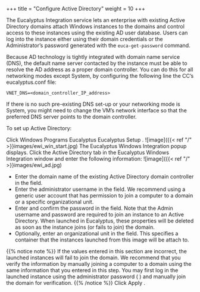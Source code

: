 +++
title = "Configure Active Directory"
weight = 10
+++

The Eucalyptus Integration service lets an enterprise with existing Active Directory domains attach Windows instances to the domains and control access to these instances using the existing AD user database. Users can log into the instance either using their domain credentials or the Administrator’s password generated with the `euca-get-password` command. 

Because AD technology is tightly integrated with domain name service (DNS), the default name server contacted by the instance must be able to resolve the AD address as a proper domain controller. You can do this for all networking modes except System, by configuring the following line the CC’s eucalyptus.conf file: 


    VNET_DNS=<domain_controller_IP_address>

If there is no such pre-existing DNS set-up or your networking mode is System, you might need to change the VM’s network interface so that the preferred DNS server points to the domain controller. 

To set up Active Directory: 

Click Windows Programs Eucalyptus Eucalyptus Setup . 
![image]({{< ref "/" >}}images/ewi_win_start.jpg)
The Eucalyptus Windows Integration popup displays. Click the Active Directory tab in the Eucalyptus Windows Integration window and enter the following information: 
![image]({{< ref "/" >}}images/ewi_ad.jpg)


* Enter the domain name of the existing Active Directory domain controller in the field. 
* Enter the administrator username in the field. We recommend using a generic user account that has permission to join a computer to a domain or a specific organizational unit. 
* Enter and confirm the password in the field. Note that the Admin username and password are required to join an instance to an Active Directory. When launched in Eucalyptus, these properties will be deleted as soon as the instance joins (or fails to join) the domain. 
* Optionally, enter an organizational unit in the field. This specifies a container that the instances launched from this image will be attach to. 

{{% notice note %}}
If the values entered in this section are incorrect, the launched instances will fail to join the domain. We recommend that you verify the information by manually joining a computer to a domain using the same information that you entered in this step. You may first log in the launched instance using the administrator password ( ) and manually join the domain for verification. 
{{% /notice %}}
Click Apply . 
